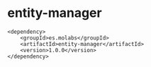 # entity-manager

```
<dependency>
    <groupId>es.molabs</groupId>
    <artifactId>entity-manager</artifactId>
    <version>1.0.0</version>
</dependency>
```
